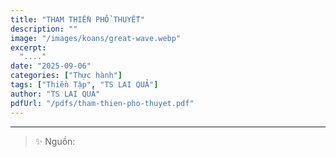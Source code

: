 ```yaml
---
title: "THAM THIỀN PHỔ THUYẾT"
description: ""
image: "/images/koans/great-wave.webp"
excerpt:
  "...."
date: "2025-09-06"
categories: ["Thực hành"]
tags: ["Thiền Tập", "TS LAI QUẢ"]
author: "TS LAI QUẢ"
pdfUrl: "/pdfs/tham-thien-pho-thuyet.pdf"
---
```



<hr class="blog-rule" />

> ✨ Nguồn: 
